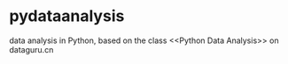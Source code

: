 # pydataanalysis
data analysis in Python, based on the class &lt;&lt;Python Data Analysis>> on dataguru.cn
